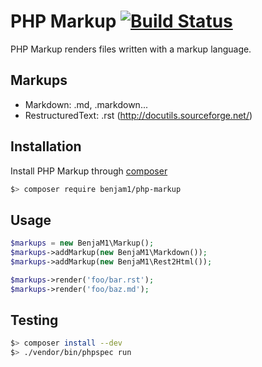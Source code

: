 # PHP Markup [![Build Status](https://travis-ci.org/benja-M-1/php-markup.png?branch=master)](https://travis-ci.org/benja-M-1/php-markup)

PHP Markup renders files written with a markup language.

## Markups

 * Markdown: .md, .markdown...
 * RestructuredText: .rst (http://docutils.sourceforge.net/)

## Installation

Install PHP Markup through [composer](http://getcomposer.org/)

```bash
$> composer require benjam1/php-markup
```

## Usage

```php
$markups = new BenjaM1\Markup();
$markups->addMarkup(new BenjaM1\Markdown());
$markups->addMarkup(new BenjaM1\Rest2Html());

$markups->render('foo/bar.rst');
$markups->render('foo/baz.md');
```

## Testing

```bash
$> composer install --dev
$> ./vendor/bin/phpspec run
```